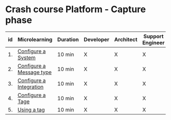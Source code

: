 # Crash course Platform - Capture phase

| id | Microlearning | Duration | Developer | Architect | Support<br>Engineer |
| ---- | ---- | ---- | ---- | ---- | ---- |
|1. |[Configure a System](crashcourse-platform-capture-configure-a-system.md)| 10 min | X | X | X |
|2. |[Configure a Message type](crashcourse-platform-capture-configure-a-message-type.md)| 10 min | X | X | X |
|3. |[Configure a Integration](crashcourse-platform-capture-configure-a-integration.md)| 10 min | X | X | X |
|4. |[Configure a Tage](crashcourse-platform-capture-configure-a-tag.md)| 10 min | X | X | X |
|5. |[Using a tag](crashcourse-platform-capture-using-a-tag.md)| 10 min | X | X | X |
